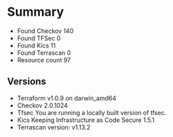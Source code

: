 # Summary

- Found Checkov 140
- Found TFSec 0
- Found Kics 11
- Found Terrascan 0
- Resource count 97

## Versions

- Terraform v1.0.9
on darwin_amd64
- Checkov 2.0.1024
- Tfsec You are running a locally built version of tfsec.
- Kics Keeping Infrastructure as Code Secure 1.5.1
- Terrascan version: v1.13.2
